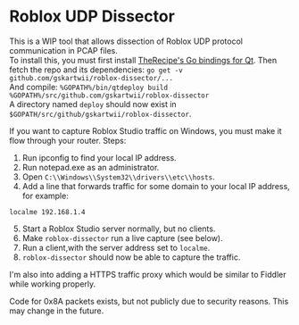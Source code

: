 # Roblox UDP Dissector
This is a WIP tool that allows dissection of Roblox UDP protocol communication in PCAP files.  
To install this, you must first install [TheRecipe's Go bindings for Qt](https://github.com/therecipe/qt). 
Then fetch the repo and its dependencies: `go get -v github.com/gskartwii/roblox-dissector/...`  
And compile: `%GOPATH%/bin/qtdeploy build %GOPATH%/src/github.com/gskartwii/roblox-dissector`  
A directory named `deploy` should now exist in `$GOPATH/src/github/gskartwii/roblox-dissector`.

If you want to capture Roblox Studio traffic on Windows, you must make it flow through your router. Steps:

1. Run ipconfig to find your local IP address.
2. Run notepad.exe as an administrator.
3. Open `C:\\Windows\\System32\\drivers\\etc\\hosts`.
4. Add a line that forwards traffic for some domain to your local IP address, for example:

```
localme 192.168.1.4
```

5. Start a Roblox Studio server normally, but no clients.
6. Make `roblox-dissector` run a live capture (see below).
6. Run a client,with the server address set to `localme`.
7. `roblox-dissector` should now be able to capture the traffic.

I'm also into adding a HTTPS traffic proxy which would be similar to Fiddler while working properly.

Code for 0x8A packets exists, but not publicly due to security reasons. This may change in the future.
